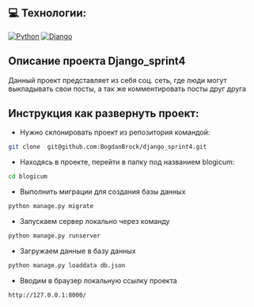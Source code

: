 ## 💻 Технологии:
[![Python](https://img.shields.io/badge/-Python-464646?style=flat&logo=Python&logoColor=56C0C0&color=008080)](https://www.python.org/)
[![Django](https://img.shields.io/badge/-Django-464646?style=flat&logo=Django&logoColor=56C0C0&color=008080)](https://www.djangoproject.com/)

## Описание проекта Django_sprint4
Данный проект представляет из себя соц. сеть, где люди могут выкладывать свои посты, а так же комментировать посты друг друга

## Инструкция как развернуть проект:

- Нужно склонировать проект из репозитория командой:
```bash
git clone  git@github.com:BogdanBrock/django_sprint4.git
```

- Находясь в проекте, перейти в папку под названием blogicum:
```bash
cd blogicum
```

- Выполнить миграции для создания базы данных
```bash
python manage.py migrate
```

- Запускаем сервер локально через команду
```bash
python manage.py runserver
```

- Загружаем данные в базу данных
```bash
python manage.py loaddata db.json
```

- Вводим в браузер локальную ссылку проекта
```bash
http://127.0.0.1:8000/
```



